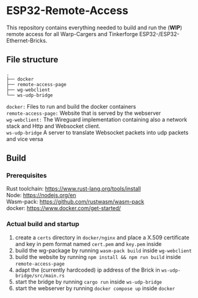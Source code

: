 # ESP32-Remote-Access

This repository contains everything needed to build and run the (**WIP**) remote access for all Warp-Cargers and Tinkerforge ESP32-/ESP32-Ethernet-Bricks.

## File structure

```
.
├── docker
├── remote-access-page
├── wg-webclient
└── ws-udp-bridge
```

```docker:``` Files to run and build the docker containers<br>
```remote-access-page:``` Website that is served by the webserver<br>
```wg-webclient:``` The Wireguard implementation containing also a network stack and Http and Websocket client.<br>
```ws-udp-bridge``` A server to translate Websocket packets into udp packets and vice versa

## Build

### Prerequisites

Rust toolchain: https://www.rust-lang.org/tools/install<br>
Node: https://nodejs.org/en<br>
Wasm-pack: https://github.com/rustwasm/wasm-pack<br>
docker: https://www.docker.com/get-started/

### Actual build and startup

1. create a ```certs``` directory in ```docker/nginx``` and place a X.509 certificate and key in pem format named ```cert.pem``` and ```key.pem``` inside
2. build the wg-package by running ```wasm-pack build``` inside ```wg-webclient```
3. build the website by running ```npm install && npm run build``` inside ```remote-access-page```
4. adapt the (currently hardcoded) ip address of the Brick in ```ws-udp-bridge/src/main.rs```
5. start the bridge by running ```cargo run``` inside ```ws-udp-bridge```
6. start the webserver by running ```docker compose up``` inside ```docker```
